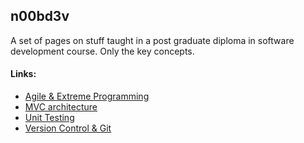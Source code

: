 ## n00bd3v

A set of pages on stuff taught in a post graduate diploma in 
software development course. Only the key concepts.

#### Links:
* [Agile & Extreme Programming](software_development/agile_and_extreme_programming/agile_and_extreme_programming.md)
* [MVC architecture](software_development/mvc_architecture/mvc.md)
* [Unit Testing](software_development/unit_testing/unit_testing_and_tdd.md)
* [Version Control & Git](software_development/version_control_and_git/version_control.md)
